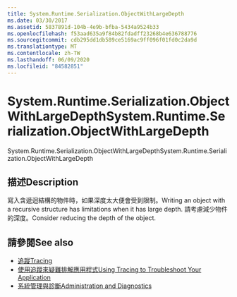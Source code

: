 ```yaml
---
title: System.Runtime.Serialization.ObjectWithLargeDepth
ms.date: 03/30/2017
ms.assetid: 5837891d-104b-4e9b-bfba-5434a9524b33
ms.openlocfilehash: f53aad635a9f84b82fdadff23268b4e636788776
ms.sourcegitcommit: cdb295dd1db589ce5169ac9ff096f01fd0c2da9d
ms.translationtype: MT
ms.contentlocale: zh-TW
ms.lasthandoff: 06/09/2020
ms.locfileid: "84582851"
---
```

# <a name="systemruntimeserializationobjectwithlargedepth"></a><span data-ttu-id="76874-102">System.Runtime.Serialization.ObjectWithLargeDepth</span><span class="sxs-lookup"><span data-stu-id="76874-102">System.Runtime.Serialization.ObjectWithLargeDepth</span></span>
<span data-ttu-id="76874-103">System.Runtime.Serialization.ObjectWithLargeDepth</span><span class="sxs-lookup"><span data-stu-id="76874-103">System.Runtime.Serialization.ObjectWithLargeDepth</span></span>  
  
## <a name="description"></a><span data-ttu-id="76874-104">描述</span><span class="sxs-lookup"><span data-stu-id="76874-104">Description</span></span>  
 <span data-ttu-id="76874-105">寫入含遞迴結構的物件時，如果深度太大便會受到限制。</span><span class="sxs-lookup"><span data-stu-id="76874-105">Writing an object with a recursive structure has limitations when it has large depth.</span></span> <span data-ttu-id="76874-106">請考慮減少物件的深度。</span><span class="sxs-lookup"><span data-stu-id="76874-106">Consider reducing the depth of the object.</span></span>  
  
## <a name="see-also"></a><span data-ttu-id="76874-107">請參閱</span><span class="sxs-lookup"><span data-stu-id="76874-107">See also</span></span>

- [<span data-ttu-id="76874-108">追蹤</span><span class="sxs-lookup"><span data-stu-id="76874-108">Tracing</span></span>](index.md)
- [<span data-ttu-id="76874-109">使用追蹤來疑難排解應用程式</span><span class="sxs-lookup"><span data-stu-id="76874-109">Using Tracing to Troubleshoot Your Application</span></span>](using-tracing-to-troubleshoot-your-application.md)
- [<span data-ttu-id="76874-110">系統管理與診斷</span><span class="sxs-lookup"><span data-stu-id="76874-110">Administration and Diagnostics</span></span>](../index.md)
